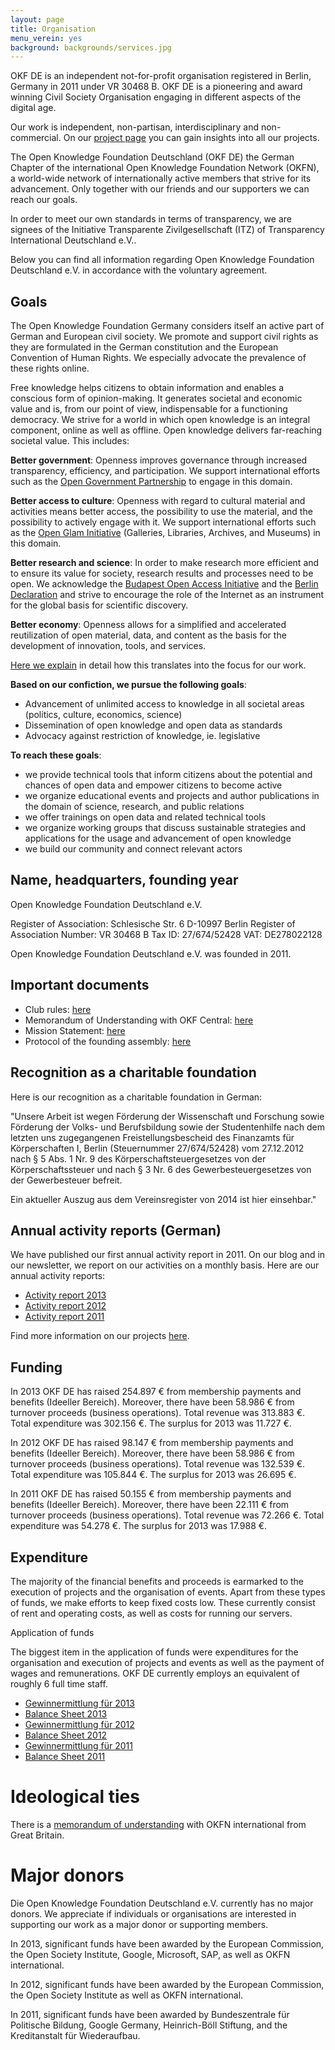 ```yaml
---
layout: page
title: Organisation
menu_verein: yes
background: backgrounds/services.jpg
---
```


OKF DE is an independent not-for-profit organisation registered in Berlin, Germany in 2011 under VR 30468 B. OKF DE is a pioneering and award winning Civil Society Organisation engaging in different aspects of the digital age. 

Our work is independent, non-partisan, interdisciplinary and non-commercial. On our [project page](../projekte/) you can gain insights into all our projects. 

The Open Knowledge Foundation Deutschland (OKF DE) the German Chapter of the international Open Knowledge Foundation Network (OKFN), a world-wide network of internationally active members that strive for its advancement. Only together with our friends and our supporters we can reach our goals.  

In order to meet our own standards in terms of transparency, we are signees of the Initiative Transparente Zivilgesellschaft (ITZ) of Transparency International Deutschland e.V..

Below you can find all information regarding Open Knowledge Foundation Deutschland e.V. in accordance with the voluntary agreement. 

## Goals

The Open Knowledge Foundation Germany considers itself an active part of German and European civil society. We promote and support civil rights as they are formulated in the German constitution and the European Convention of Human Rights. We especially advocate the prevalence of these rights online. 

Free knowledge helps citizens to obtain information and enables a conscious form of opinion-making. It generates societal and economic value and is, from our point of view, indispensable for a functioning democracy. We strive for a world in which open knowledge is an integral component, online as well as offline. Open knowledge delivers far-reaching societal value. This includes: 

**Better government**: Openness improves governance through increased transparency, efficiency, and participation. We support international efforts such as the [Open Government Partnership](http://www.opengovpartnership.org/) to engage in this domain. 

**Better access to culture**: Openness with regard to cultural material and activities means better access, the possibility to use the material, and the possibility to actively engage with it. We support international efforts such as the [Open Glam Initiative](http://openglam.org/) (Galleries, Libraries, Archives, and Museums) in this domain. 

**Better research and science**: In order to make research more efficient and to ensure its value for society, research results and processes need to be open. We acknowledge the [Budapest Open Access Initiative](http://www.budapestopenaccessinitiative.org) and the [Berlin Declaration](http://openaccess.mpg.de/Berliner-Erklaerung) and strive to encourage the role of the Internet as an instrument for the global basis for scientific discovery. 

**Better economy**: Openness allows for a simplified and accelerated reutilization of open material, data, and content as the basis for the development of innovation, tools, and services. 

[Here we explain](../themen/) in detail how this translates into the focus for our work. 

**Based on our confiction, we pursue the following goals**:

* Advancement of unlimited access to knowledge in all societal areas (politics, culture, economics, science)
* Dissemination of open knowledge and open data as standards
* Advocacy against restriction of knowledge, ie. legislative

**To reach these goals**:
* we provide technical tools that inform citizens about the potential and chances of open data and empower citizens to become active
* we organize educational events and projects and author publications in the domain of science, research, and public relations
* we offer trainings on open data and related technical tools
* we organize working groups that discuss sustainable strategies and applications for the usage and advancement of open knowledge
* we build our community and connect relevant actors

## Name, headquarters, founding year

Open Knowledge Foundation Deutschland e.V.

Register of Association: 
Schlesische Str. 6 
D-10997 Berlin 
Register of Association Number: VR 30468 B 
Tax ID: 27/674/52428 
VAT: DE278022128

Open Knowledge Foundation Deutschland e.V. was founded in 2011.

## Important documents

* Club rules: [here](../verein/satzung)
* Memorandum of Understanding with OKF Central: [here](../files/verein/okfde-mou.pdf)
* Mission Statement: [here](../mission)
* Protocol of the founding assembly: [here](../files/verein/OKF-DE-Protokoll-der-Gruendungsversammlung.pdf)

## Recognition as a charitable foundation

Here is our recognition as a charitable foundation in German: 

"Unsere Arbeit ist wegen Förderung der Wissenschaft und Forschung sowie Förderung der Volks- und Berufsbildung sowie der Studentenhilfe nach dem letzten uns zugegangenen Freistellungsbescheid des Finanzamts für Körperschaften I, Berlin (Steuernummer 27/674/52428) vom 27.12.2012 nach § 5 Abs. 1 Nr. 9 des Körperschaftsteuergesetzes von der Körperschaftssteuer und nach § 3 Nr. 6 des Gewerbesteuergesetzes von der Gewerbesteuer befreit.

Ein aktueller Auszug aus dem Vereinsregister von 2014 ist hier einsehbar."

## Annual activity reports (German)

We have published our first annual activity report in 2011. On our blog and in our newsletter, we report on our activities on a monthly basis. Here are our annual activity reports:

* [Activity report 2013](../files/verein/OKF-DE-Taetigkeitsbericht-2013.pdf)
* [Activity report 2012](../files/verein/OKFDE-Taetigkeitsbericht-2012.pdf)
* [Activity report 2011](../files/verein/OKFDE-Taetigkeitsbericht-2011.pdf)

Find more information on our projects [here](../projekte/).

## Funding

In 2013 OKF DE has raised 254.897 € from membership payments and benefits (Ideeller Bereich). Moreover, there have been 58.986 € from turnover proceeds (business operations). Total revenue was 313.883 €. Total expenditure was 302.156 €. The surplus for 2013 was 11.727 €.

In 2012 OKF DE has raised 98.147 € from membership payments and benefits (Ideeller Bereich). Moreover, there have been 58.986 € from turnover proceeds (business operations). Total revenue was 132.539 €. Total expenditure was 105.844 €. The surplus for 2013 was 26.695 €.

In 2011 OKF DE has raised 50.155 € from membership payments and benefits (Ideeller Bereich). Moreover, there have been 22.111 € from turnover proceeds (business operations). Total revenue was 72.266 €. Total expenditure was 54.278 €. The surplus for 2013 was 17.988 €.

## Expenditure

The majority of the financial benefits and proceeds is earmarked to the execution of projects and the organisation of events. Apart from these types of funds, we make efforts to keep fixed costs low. These currently consist of rent and operating costs, as well as costs for running our servers. 

Application of funds

The biggest item in the application of funds were expenditures for the organisation and execution of projects and events as well as the payment of wages and remunerations. OKF DE currently employs an equivalent of roughly 6 full time staff.

* [Gewinnermittlung für 2013](../files/verein/OKF-DE-Gewinnermittlung-kurz-2013.pdf)
* [Balance Sheet 2013](../files/verein/Balance-Sheet-2013.pdf)
* [Gewinnermittlung für 2012](../files/verein/OKF-DE-Gewinnermittlung-kurz-2012.pdf)
* [Balance Sheet 2012](../files/verein/Balance-Sheet-2012.pdf)
* [Gewinnermittlung für 2011](../files/verein/OKF-DE-Gewinnermittlung-2011-kurz.pdf)
* [Balance Sheet 2011](../files/verein/Balance-Sheet-2011.pdf)

# Ideological ties

There is a [memorandum of understanding](../files/verein/okfde-mou.pdf) with OKFN international from Great Britain. 

# Major donors

Die Open Knowledge Foundation Deutschland e.V. currently has no major donors. We appreciate if individuals or organisations are interested in supporting our work as a major donor or supporting members. 

In 2013, significant funds have been awarded by the European Commission, the Open Society Institute, Google, Microsoft, SAP, as well as OKFN international. 

In 2012, significant funds have been awarded by the European Commission, the Open Society Institute as well as OKFN international. 

In 2011, significant funds have been awarded by Bundeszentrale für Politische Bildung, Google Germany, Heinrich-Böll Stiftung, and the Kreditanstalt für Wiederaufbau.
